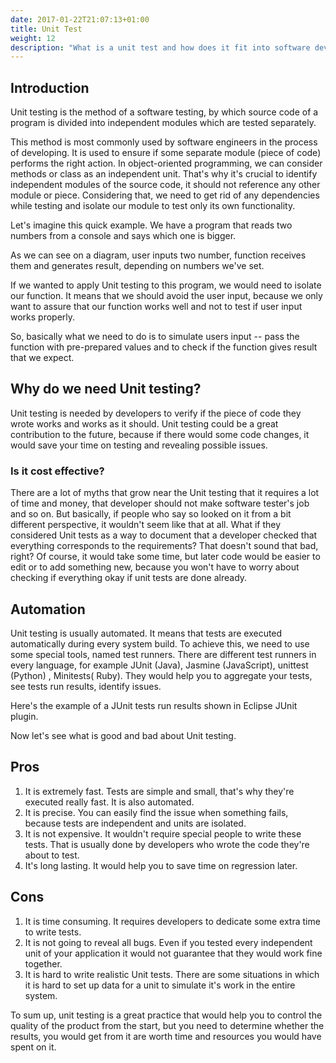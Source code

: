 ```yaml
---
date: 2017-01-22T21:07:13+01:00
title: Unit Test
weight: 12
description: "What is a unit test and how does it fit into software development and the testing process."
---
```


## Introduction

Unit testing is the method of a software testing, by which source code of a program is divided into independent modules which are tested separately.

This method is most commonly used by software engineers in the process of developing. It is used to ensure if some separate module (piece of code) performs the right action. In object-oriented programming, we can consider methods or class as an independent unit. That's why it's crucial to identify independent modules of the source code, it should not reference any other module or piece. Considering that, we need to get rid of any dependencies while testing and isolate our module to test only its own functionality. 

Let's imagine this quick example. We have a program that reads two numbers from a console and says which one is bigger. 

As we can see on a diagram, user inputs two number, function receives them and generates result, depending on numbers we've set. 

If we wanted to apply Unit testing to this program, we would need to isolate our function. It means that we should avoid the user input, because we only want to assure that our function works well and not to test if user input works properly.

So, basically what we need to do is to simulate users input -- pass the function with pre-prepared values and to check if the function gives result that we expect. 

## Why do we need Unit testing?
Unit testing is needed by developers to verify if the piece of code they wrote works and works as it should. Unit testing could be a great contribution to the future, because if there would some code changes, it would save your time on testing and revealing possible issues. 

### Is it cost effective?
There are a lot of myths that grow near the Unit testing that it requires a lot of time and money, that developer should not make software tester's job and so on. But basically, if people who say so looked on it from a bit different perspective, it wouldn't seem like that at all. What if they considered Unit tests as a way to document that a developer checked that everything corresponds to the requirements? That doesn't sound that bad, right? Of course, it would take some time, but later code would be easier to edit or to add something new, because you won't have to worry about checking if everything okay if unit tests are done already.

## Automation

Unit testing is usually automated. It means that tests are executed automatically during every system build. To achieve this, we need to use some special tools, named test runners. There are different test runners in every language, for example JUnit (Java), Jasmine (JavaScript), unittest (Python) , Minitests( Ruby). They would help you to aggregate your tests, see tests run results, identify issues. 

Here's the example of a JUnit tests run results shown in Eclipse JUnit plugin.

Now let's see what is good and bad about Unit testing.

## Pros

1.  It is extremely fast. Tests are simple and small, that's why they're executed really fast. It is also automated. 
2.  It is precise. You can easily find the issue when something fails, because tests are independent and units are isolated.
3.  It is not expensive. It wouldn't require special people to write these tests. That is usually done by developers who wrote the code they're about to test.
4.  It's long lasting. It would help you to save time on regression later. 

## Cons

1.  It is time consuming. It requires developers to dedicate some extra time to write tests.
2.  It is not going to reveal all bugs. Even if you tested every independent unit of your application it would not guarantee that they would work fine together.
3.  It is hard to write realistic Unit tests. There are some situations in which it is hard to set up data for a unit to simulate it's work in the entire system. 

To sum up, unit testing is a great practice that would help you to control the quality of the product from the start, but you need to determine whether the results, you would get from it are worth time and resources you would have spent on it.